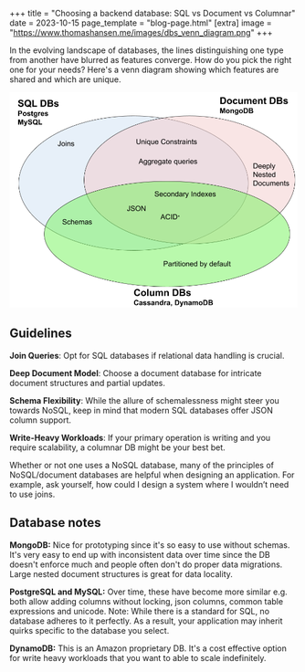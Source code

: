 +++
title = "Choosing a backend database: SQL vs Document vs Columnar"
date = 2023-10-15
page_template = "blog-page.html"
[extra]
image = "https://www.thomashansen.me/images/dbs_venn_diagram.png"
+++

In the evolving landscape of databases, the lines distinguishing one type from another have blurred as features converge. How do you pick the right one for your needs? Here's a venn diagram showing which features are shared and which are unique.

![Venn Diagram highlighting shared features among databases: All databases (ACID, Secondary Indexes, JSON), SQL & Columnar (schemas), SQL & Document (aggregate queries and unique indexes).](/images/dbs_venn_diagram.png)

## Guidelines

**Join Queries**: Opt for SQL databases if relational data handling is crucial.

**Deep Document Model**: Choose a document database for intricate document structures and partial updates.

**Schema Flexibility**: While the allure of schemalessness might steer you towards NoSQL, keep in mind that modern SQL databases offer JSON column support.

**Write-Heavy Workloads**: If your primary operation is writing and you require scalability, a columnar DB might be your best bet.

Whether or not one uses a NoSQL database, many of the principles of NoSQL/document databases are helpful when designing an application. For example, ask yourself, how could I design a system where I wouldn’t need to use joins.

## Database notes

**MongoDB:** Nice for prototyping since it's so easy to use without schemas. It's very easy to end up with inconsistent data over time since the DB doesn't enforce much and people often don't do proper data migrations. Large nested document structures is great for data locality.

**PostgreSQL and MySQL:** Over time, these have become more similar e.g. both allow adding columns without locking, json columns, common table expressions and unicode. Note: While there is a standard for SQL, no database adheres to it perfectly. As a result, your application may inherit quirks specific to the database you select.

**DynamoDB:** This is an Amazon proprietary DB. It's a cost effective option for write heavy workloads that you want to able to scale indefinitely.

